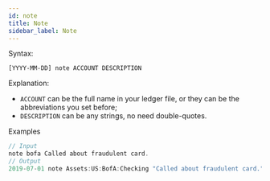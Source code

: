 ```yaml
---
id: note
title: Note
sidebar_label: Note
---
```


Syntax:

```
[YYYY-MM-DD] note ACCOUNT DESCRIPTION
```



Explanation:

- `ACCOUNT` can be the full name in your ledger file, or they can be the abbreviations you set before;
- `DESCRIPTION` can be any strings, no need double-quotes.



Examples

```javascript
// Input
note bofa Called about fraudulent card.
// Output
2019-07-01 note Assets:US:BofA:Checking "Called about fraudulent card."
```
